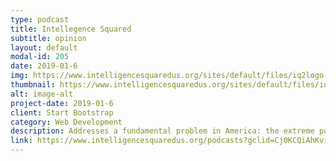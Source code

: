 ```yaml
---
type: podcast
title: Intellegence Squared
subtitle: opinion
layout: default
modal-id: 205
date: 2019-01-6
img: https://www.intelligencesquaredus.org/sites/default/files/iq2logo.png
thumbnail: https://www.intelligencesquaredus.org/sites/default/files/iq2logo--thumbnail.png
alt: image-alt
project-date: 2019-01-6
client: Start Bootstrap
category: Web Development
description: Addresses a fundamental problem in America: the extreme polarization of our nation and our politics.
link: https://www.intelligencesquaredus.org/podcasts?gclid=Cj0KCQiAhKviBRCNARIsAAGZ7CeomoQ8Vmn5exl03jzlhBEMGMy9TRPToWF5PdD8tf-8sVIGFDXY1HMaAvpNEALw_wcB
---
```

